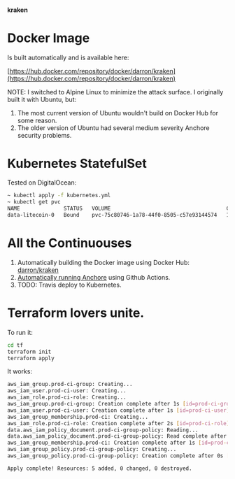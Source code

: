 #### kraken ####

# Docker Image

Is built automatically and is available here:

[https://hub.docker.com/repository/docker/darron/kraken](https://hub.docker.com/repository/docker/darron/kraken)

NOTE: I switched to Alpine Linux to minimize the attack surface. I originally built it with Ubuntu, but:

1. The most current version of Ubuntu wouldn't build on Docker Hub for some reason.
2. The older version of Ubuntu had several medium severity Anchore security problems.

# Kubernetes StatefulSet

Tested on DigitalOcean:

```bash
~ kubectl apply -f kubernetes.yml
~ kubectl get pvc
NAME              STATUS   VOLUME                                     CAPACITY   ACCESS MODES   STORAGECLASS       AGE
data-litecoin-0   Bound    pvc-75c80746-1a78-44f0-8505-c57e93144574   1Gi        RWO            do-block-storage   16m
```

# All the Continuouses

1. Automatically building the Docker image using Docker Hub: [darron/kraken](https://hub.docker.com/repository/docker/darron/kraken)
2. [Automatically running Anchore](https://github.com/darron/kraken/blob/main/.github/workflows/anchore-analysis.yml) using Github Actions.
3. TODO: Travis deploy to Kubernetes.

# Terraform lovers unite.

To run it:

```bash
cd tf
terraform init
terraform apply
```

It works:

```bash
aws_iam_group.prod-ci-group: Creating...
aws_iam_user.prod-ci-user: Creating...
aws_iam_role.prod-ci-role: Creating...
aws_iam_group.prod-ci-group: Creation complete after 1s [id=prod-ci-group]
aws_iam_user.prod-ci-user: Creation complete after 1s [id=prod-ci-user]
aws_iam_group_membership.prod-ci: Creating...
aws_iam_role.prod-ci-role: Creation complete after 2s [id=prod-ci-role]
data.aws_iam_policy_document.prod-ci-group-policy: Reading...
data.aws_iam_policy_document.prod-ci-group-policy: Read complete after 0s [id=1192436697]
aws_iam_group_membership.prod-ci: Creation complete after 1s [id=prod-ci]
aws_iam_group_policy.prod-ci-group-policy: Creating...
aws_iam_group_policy.prod-ci-group-policy: Creation complete after 0s [id=prod-ci-group:prod-ci-group-policy]

Apply complete! Resources: 5 added, 0 changed, 0 destroyed.
```